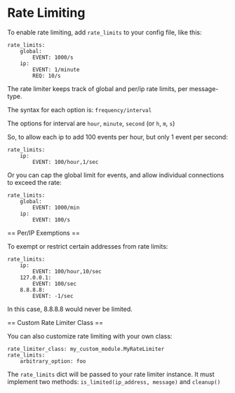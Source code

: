 Rate Limiting
=============

To enable rate limiting, add `rate_limits` to your config file, like this:
```
rate_limits:
    global:
        EVENT: 1000/s
    ip:
        EVENT: 1/minute
        REQ: 10/s
```

The rate limiter keeps track of global and per/ip rate limits, per message-type.

The syntax for each option is:
`frequency/interval`

The options for interval are `hour`, `minute`, `second` (or `h`, `m`, `s`)

So, to allow each ip to add 100 events per hour, but only 1 event per second:
```
rate_limits:
    ip:
        EVENT: 100/hour,1/sec
```

Or you can cap the global limit for events, and allow individual connections to exceed the rate:
```
rate_limits:
    global:
        EVENT: 1000/min
    ip:
        EVENT: 100/s
```

== Per/IP Exemptions ==

To exempt or restrict certain addresses from rate limits:

```
rate_limits:
    ip:
        EVENT: 100/hour,10/sec
    127.0.0.1:
        EVENT: 100/sec
    8.8.8.8:
        EVENT: -1/sec
```

In this case, 8.8.8.8 would never be limited.


== Custom Rate Limiter Class ==

You can also customize rate limiting with your own class:
```
rate_limiter_class: my_custom_module.MyRateLimiter
rate_limits:
    arbitrary_option: foo
```

The `rate_limits` dict will be passed to your rate limiter instance. It must implement two methods:
`is_limited(ip_address, message)` and `cleanup()`

